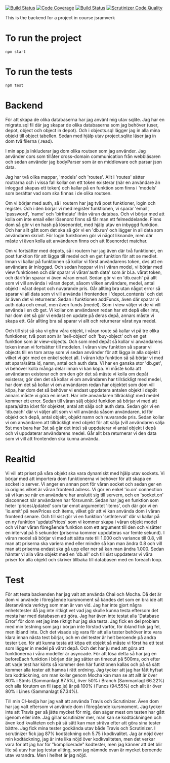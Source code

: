 [![Build Status](https://travis-ci.org/theEmelie/project-backend.svg?branch=master)](https://travis-ci.org/theEmelie/project-backend)
[![Code Coverage](https://scrutinizer-ci.com/g/theEmelie/project-backend/badges/coverage.png?b=master)](https://scrutinizer-ci.com/g/theEmelie/project-backend/?branch=master)
[![Build Status](https://scrutinizer-ci.com/g/theEmelie/project-backend/badges/build.png?b=master)](https://scrutinizer-ci.com/g/theEmelie/project-backend/build-status/master)
[![Scrutinizer Code Quality](https://scrutinizer-ci.com/g/theEmelie/project-backend/badges/quality-score.png?b=master)](https://scrutinizer-ci.com/g/theEmelie/project-backend/?branch=master)

This is the backend for a project in course jsramverk

To run the project
======================
`npm start`

To run the tests
======================
`npm test`



Backend
======================
För att skapa de olika databaserna har jag använt mig utav sqlite. Jag har en migrate.sql fil där jag skapar de olika databaserna som jag
behöver (user, depot, object och object in depot). Och i objects.sql lägger jag in alla mina objekt till object tabellen. Sedan med hjälp utav project.sqlite läser jag in dom två filerna (.read).

I min app.js inkluderar jag dom olika routsen som jag använder. Jag använder cors som tillåter cross-domain communication från webbläsaren och sedan använder jag bodyParser som är en middleware och parsar json data.

Jag har två olika mappar, 'models' och 'routes'. Allt i 'routes' sätter routrarna och i vissa fall kollar om ett token existerar (när en användare än inloggad skapas ett token) och kallar på en funktion som finns i 'models' som berättar vad som ska finnas i de olika routsen.

Om vi börjar med auth, så i routern har jag två post funktioner, login och register. Och i den börjar vi med register funktionen, vi sparar 'email', 'password', 'name' och 'birthdate' ifrån våran databas. Och vi börjar med att kolla om inte email eller lösenord finns så får man ett felmeddelande. Finns dom så gör vi en hash på lösenordet, med hjälp utav en inbyggd funktion. Och har allt gått som det ska så gör vi en 'db.run' och lägger in all data som användaren skrivit. För login funktionen gör vi något liknande, men där måste vi även kolla att användaren finns och att lösenordet matchar.

Om vi fortsätter med depots, så i routern har jag även där två funktioner, en post funktion för att lägga till medel och en get funktion för att se medlet. Innan vi kallar på funktionen så kollar vi först användarens token, dvs att en användare är inloggad. Och sedan hoppar vi in i våran model, vi börjar med view funktionen och där sparar vi våran'auth data' som är bl.a. vårat token, och därifrån sparar vi även våran email. Sedan gör vi en 'db.each' på allt som vi vill använda i våran depot, såsom vilken användare, medel, antal objekt i vårat depot och nuvarande pris. Går allting bra utan något error så sparar vi all data som vi vill använda i frontenden i 'depot_contents' och det är även det vi returnerar. Sedan i funktionen addFunds, även där sparar vi auth data och email, men även funds (medel). Som i view väljer vi de vi vill använda i en db get. Vi kollar om användaren redan har ett depå eller inte, har dom det så gör vi endast en update på deras depå, annars måste vi skapa ett. Går allting bra så sparar vi allt och returnerar vårat nya medel.

Och till sist så ska vi göra våra objekt, i våran route så kallar vi på tre olika funktioner, två post som är 'sell-object' och 'buy-object' och en get funktion som är view-objects. Och som med depåt så kollar vi användarens token innan vi fortsätter till modelen. I våran view funktion så sparar vi objects till en tom array som vi sedan använder för att lägga in alla objekt i vilket vi gör med en enkel select all. I våran köp funktion så så börjar vi med att spara/sätta id, namn, antal och auth data. Vi har en ganska stor 'db.get', vi behöver kolla många delar innan vi kan köpa. Vi måste kolla att användaren existerar och om den gör det så måste vi kolla om depåt existerar, gör den det så kollar vi om användaren har tillräckligt med medel, har dom det så kollar vi om användaren redan har objektet som dom vill köpa, har dom det så behöver vi endast uppdatera antalen objekt i depåt annars måste vi göra en insert. Har inte användaren tillräckligt med medel kommer ett error. Sedan till våran sälj objekt funktion så börjar vi med att spara/sätta id:et för objektet, antal att sälja och auth data. Sedan gör vi en 'db.each' där vi väljer allt som vi vill använda såsom användaren, id för objekt och depå, antal objekt, objekt namn och nuvarande pris. Sedan kollar vi om användaren att tillräckligt med objekt för att sälja (vill användaren sälja 5st men bara har 3st så går det inte) så uppdaterar vi antal objekt i depå och vi uppdaterar användarens medel. Går allt bra returnerar vi den data som vi vill att frontenden ska kunna använda.

Realtid
======================
Vi vill att priset på våra objekt ska vara dynamiskt med hjälp utav sockets.
Vi börjar med att importera dom funktionerna vi behöver för att skapa en socket io server. Vi anger en annan port för våran socket och sedan ger en io.origins vilket är våran frontend adress. Vi gör en enkel 'io.on' connection så vi kan se när en användare har anslutit sig till servern, och en 'socket.on' disconnect när användaren har försvunnit. Sedan har jag en funktion som heter 'pricesUpdated' som tar emot argumentet 'items', och där gör vi en 'io.emit' på newPrices och items, vilket gör att vi kan använda dom i våran frontend senare. Och till sist gör vi en funktion 'setInterval' där vi kallar på en ny funktion 'updatePrices' som vi kommer skapa i våran objekt model och vi har våran föregående funktion som ett argument till den och visätter en interval på 5 sekunder (priserna kommer uppdateras var femte sekund). I våran model så börjar vi med att sätta rate till 1.000 och variance till 0.8, vill man att priserna ska variera med eller mindre så kan man ändra 0.8 och vill man att priserna endast ska gå upp eller ner så kan man ändra 1.000. Sedan hämter vi alla våra objekt med en 'db.all' och till sist uppdaterar vi våra priser för alla objekt och skriver tillbaka till databasen med en foreach loop.

Test
======================
För att testa backenden har jag valt att använda Chai och Mocha. Då det är dom vi använde i föregående kursmoment så kändes det som en bra idé att återanvända verktyg som man är van vid. Jag har inte gjort några enhetstester då jag inte ritkigt vet vad jag skulle kunna testa eftersom det mesta har med databasen att göra. Jag har även inte testat alla 'Database Error' för dom vet jag inte riktigt hur jag ska testa. Jag fick en del problem med min testning som jag i början inte förstod varför, för ibland fick jag fel, men ibland inte. Och det visade sig vara för att alla tester behöver inte vara klara innan nästa test börjar, och en del tester är helt beroende på andra tester t.ex. för att kunna testa att köpa ett objekt så måste vi först ha ett test som lägger in medel på vårat depå. Och det har ju med att göra att funktionerna i våra modeller är asyncade. För att lösa detta så har jag en beforeEach funktion i början där jag sätter en timeout på 500ms, och efter att varje test har körts så kommer den här funktionen kallas och på så sätt kommer alla tester att hamna i rätt ordning. Jag tycker att jag har fått hyfsat bra kodtäckning, om man kollar genom Mocha kan man se att allt är över 80% i Stmts (Sammanlagt 87.5%), över 50% i Branch (Sammanlagt 66.22%) och alla förutom en fil (app.js) är på 100% i Funcs (94.55%) och allt är över 80% i Lines (Sammanlagt 87.34%).

Till min CI-kedja har jag valt att använda Travis och Scrutinizer. Även dom har jag valt eftersom vi använde dom i föregående kursmoment.
Jag tycker inte att Travis ger så jätte mycket för mig, den säger mest om testen har gått igenom eller inte. Jag gillar scrutinizer mer, man kan se kodtäckningen och även kod kvaliteten och på så sätt kan man sträva efter att göra sina tester bättre. Jag fick mina tester godkända utav både Travis och Scrutinizer. I scrutinizer fick jag 87% kodtäckning och 5.75 i kodkvalitet. Jag är nöjd över min kodtäckning, jag är inte lika nöjd över kodkvaliteten, men det verkar vara för att jag har för "komplicerade" kodtester, men jag känner att det blir lite så utav hur jag testar allting, som jag nämnde ovan är mycket beroende utav varandra. Men i helhet är jag nöjd.
